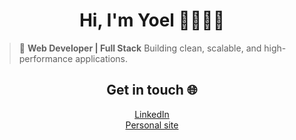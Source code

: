 <h1 align="center">Hi, I'm Yoel 👋🧑🏽‍💻</h1>

> 🚀 **Web Developer | Full Stack**
> Building clean, scalable, and high-performance applications.



<h2 align="center">Get in touch 🌐</h2> 

<p align="center">
  <a href="https://www.linkedin.com/in/yoel-villa/">LinkedIn</a><br>
  <a href="https://www.yoelvilla.dev/">Personal site</a>
</p>


<!--
**95yoel/95yoel** is a ✨ _special_ ✨ repository because its `README.md` (this file) appears on your GitHub profile.

Here are some ideas to get you started:

- 🔭 I’m currently working on ...
- 🌱 I’m currently learning ...
- 👯 I’m looking to collaborate on ...
- 🤔 I’m looking for help with ...
- 💬 Ask me about ...
- 📫 How to reach me: ...
- 😄 Pronouns: ...
- ⚡ Fun fact: ...
-->
